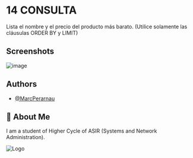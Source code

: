 # 14 CONSULTA
Lista el nombre y el precio del producto más barato. (Utilice solamente las cláusulas ORDER BY y LIMIT)


## Screenshots

![image](https://github.com/MarcPerarnau/MYSQL/assets/151735878/c36905bf-ce54-42b6-8cab-5a874caae22b)


## Authors

- [@MarcPerarnau](https://github.com/MarcPerarnau)


## 🚀 About Me
I am a student of Higher Cycle of ASIR (Systems and Network Administration).


![Logo](https://github.com/MarcPerarnau/MV/assets/151735878/dbd36d50-971f-4147-8b66-0c489954895e)
